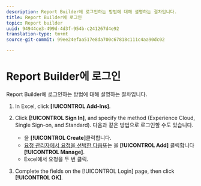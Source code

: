 ```yaml
---
description: Report Builder에 로그인하는 방법에 대해 설명하는 절차입니다.
title: Report Builder에 로그인
topic: Report builder
uuid: 94944ce3-499d-4d3f-954b-c241267d4e92
translation-type: tm+mt
source-git-commit: 99ee24efaa517e8da700c67818c111c4aa90dc02

---
```



# Report Builder에 로그인

Report Builder에 로그인하는 방법에 대해 설명하는 절차입니다.

1. In Excel, click **[!UICONTROL Add-Ins]**.
1. Click **[!UICONTROL Sign In]**, and specify the method (Experience Cloud, Single Sign-on, and Standard). 다음과 같은 방법으로 로그인할 수도 있습니다.

   * 을 **[!UICONTROL Create]**&#x200B;클릭합니다.
   * [요청 관리자에서 요청을 선택한 다음](/help/analyze/report-builder/manage-requests/r-arb-manage-requests.md)또는 을 **[!UICONTROL Add]** 클릭합니다 **[!UICONTROL Manage]**.
   * Excel에서 요청을 두 번 클릭.

1. Complete the fields on the [!UICONTROL Login] page, then click **[!UICONTROL OK]**.

